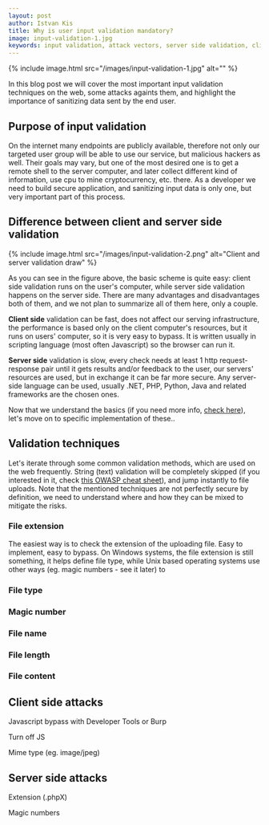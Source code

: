 ```yaml
---
layout: post
author: Istvan Kis
title: Why is user input validation mandatory?
image: input-validation-1.jpg
keywords: input validation, attack vectors, server side validation, client side validation, web, hacker, secure development
---
```

{% include image.html src="/images/input-validation-1.jpg" alt="" %}

In this blog post we will cover the most important input validation techniques on the web, some attacks againts them, and highlight the importance of sanitizing data sent by the end user.

<!--more-->

## Purpose of input validation

On the internet many endpoints are publicly available, therefore not only our targeted user group will be able to use our service, but malicious hackers as well. Their goals may vary, but one of the most desired one is to get a remote shell to the server computer, and later collect different kind of information, use cpu to mine cryptocurrency, etc. there. As a developer we need to build secure application, and sanitizing input data is only one, but very important part of this process.

## Difference between client and server side validation

{% include image.html src="/images/input-validation-2.png" alt="Client and server validation draw" %}

As you can see in the figure above, the basic scheme is quite easy: client side validation runs on the user's computer, while server side validation happens on the server side. There are many advantages and disadvantages both of them, and we not plan to summarize all of them here, only a couple.

**Client side** validation can be fast, does not affect our serving infrastructure, the performance is based only on the client computer's resources, but it runs on users' computer, so it is very easy to bypass. It is written usually in scripting language (most often Javascript) so the browser can run it.

**Server side** validation is slow, every check needs at least 1 http request-response pair until it gets results and/or feedback to the user, our servers' resources are used, but in exchange it can be far more secure. Any server-side language can be used, usually .NET, PHP, Python, Java and related frameworks are the chosen ones.

Now that we understand the basics (if you need more info, [check here](https://www.youtube.com/results?search_query=client+and+server+side+validation)), let's move on to specific implementation of these..

## Validation techniques

Let's iterate through some common validation methods, which are used on the web frequently. String (text) validation will be completely skipped (if you interested in it, check [this OWASP cheat sheet](https://cheatsheetseries.owasp.org/cheatsheets/Input_Validation_Cheat_Sheet.html)), and jump instantly to file uploads. Note that the mentioned techniques are not perfectly secure by definition, we need to understand where and how they can be mixed to mitigate the risks.

### File extension

The easiest way is to check the extension of the uploading file. Easy to implement, easy to bypass. On Windows systems, the file extension is still something, it helps define file type, while Unix based operating systems use other ways (eg. magic numbers - see it later) to 

### File type

### Magic number

### File name

### File length

### File content

## Client side attacks

Javascript bypass with Developer Tools or Burp

Turn off JS

Mime type (eg. image/jpeg)


## Server side attacks

Extension (.phpX)

Magic numbers

